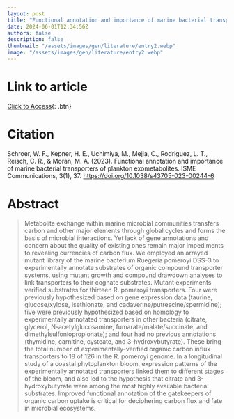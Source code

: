 ```yaml
---
layout: post
title: "Functional annotation and importance of marine bacterial transporters of plankton exometabolites"
date: 2024-06-01T12:34:56Z
authors: false
description: false
thumbnail: "/assets/images/gen/literature/entry2.webp"
image: "/assets/images/gen/literature/entry2.webp"
---
```

# Link to article
[Click to Access](https://doi.org/10.1038/s43705-023-00244-6 ){: .btn}

# Citation
Schroer, W. F., Kepner, H. E., Uchimiya, M., Mejia, C., Rodriguez, L. T., Reisch, C. R., & Moran, M. A. (2023). Functional annotation and importance of marine bacterial transporters of plankton exometabolites. ISME Communications, 3(1), 37. https://doi.org/10.1038/s43705-023-00244-6 

# Abstract
 > Metabolite exchange within marine microbial communities transfers carbon and other major elements through global cycles and forms the basis of microbial interactions. Yet lack of gene annotations and concern about the quality of existing ones remain major impediments to revealing currencies of carbon flux. We employed an arrayed mutant library of the marine bacterium Ruegeria pomeroyi DSS-3 to experimentally annotate substrates of organic compound transporter systems, using mutant growth and compound drawdown analyses to link transporters to their cognate substrates. Mutant experiments verified substrates for thirteen R. pomeroyi transporters. Four were previously hypothesized based on gene expression data (taurine, glucose/xylose, isethionate, and cadaverine/putrescine/spermidine); five were previously hypothesized based on homology to experimentally annotated transporters in other bacteria (citrate, glycerol, N-acetylglucosamine, fumarate/malate/succinate, and dimethylsulfoniopropionate); and four had no previous annotations (thymidine, carnitine, cysteate, and 3-hydroxybutyrate). These bring the total number of experimentally-verified organic carbon influx transporters to 18 of 126 in the R. pomeroyi genome. In a longitudinal study of a coastal phytoplankton bloom, expression patterns of the experimentally annotated transporters linked them to different stages of the bloom, and also led to the hypothesis that citrate and 3-hydroxybutyrate were among the most highly available bacterial substrates. Improved functional annotation of the gatekeepers of organic carbon uptake is critical for deciphering carbon flux and fate in microbial ecosystems.
